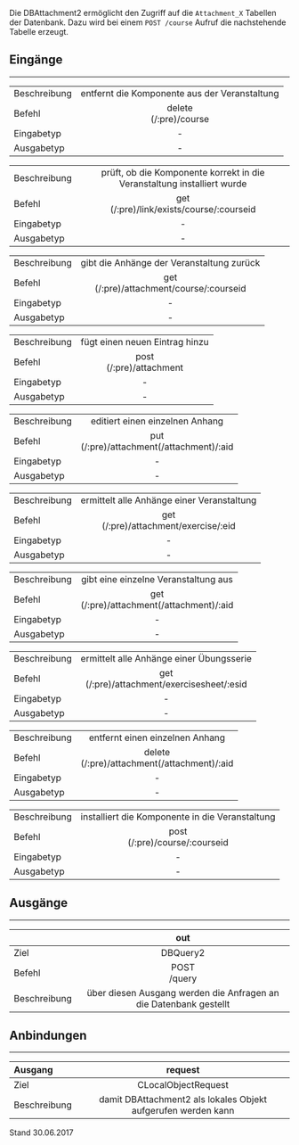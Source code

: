 <!--
  - @file de.md
  -
  - @license http://www.gnu.org/licenses/gpl-3.0.html GPL version 3
  -
  - @package OSTEPU (https://github.com/ostepu/ostepu-core)
  - @since -
  -
  - @author Till Uhlig <till.uhlig@student.uni-halle.de>
  - @date 2017
  -
 -->

Die DBAttachment2 ermöglicht den Zugriff auf die `Attachment_X` Tabellen der Datenbank. Dazu wird bei einem `POST /course` Aufruf die nachstehende Tabelle erzeugt.

## Eingänge
---------------

|||
| :----------- |:-----: |
|Beschreibung| entfernt die Komponente aus der Veranstaltung|
|Befehl| delete<br>(/:pre)/course|
|Eingabetyp| -|
|Ausgabetyp| -|

|||
| :----------- |:-----: |
|Beschreibung| prüft, ob die Komponente korrekt in die Veranstaltung installiert wurde|
|Befehl| get<br>(/:pre)/link/exists/course/:courseid|
|Eingabetyp| -|
|Ausgabetyp| -|

|||
| :----------- |:-----: |
|Beschreibung| gibt die Anhänge der Veranstaltung zurück|
|Befehl| get<br>(/:pre)/attachment/course/:courseid|
|Eingabetyp| -|
|Ausgabetyp| -|

|||
| :----------- |:-----: |
|Beschreibung| fügt einen neuen Eintrag hinzu|
|Befehl| post<br>(/:pre)/attachment|
|Eingabetyp| -|
|Ausgabetyp| -|

|||
| :----------- |:-----: |
|Beschreibung| editiert einen einzelnen Anhang|
|Befehl| put<br>(/:pre)/attachment(/attachment)/:aid|
|Eingabetyp| -|
|Ausgabetyp| -|

|||
| :----------- |:-----: |
|Beschreibung| ermittelt alle Anhänge einer Veranstaltung|
|Befehl| get<br>(/:pre)/attachment/exercise/:eid|
|Eingabetyp| -|
|Ausgabetyp| -|

|||
| :----------- |:-----: |
|Beschreibung| gibt eine einzelne Veranstaltung aus|
|Befehl| get<br>(/:pre)/attachment(/attachment)/:aid|
|Eingabetyp| -|
|Ausgabetyp| -|

|||
| :----------- |:-----: |
|Beschreibung| ermittelt alle Anhänge einer Übungsserie|
|Befehl| get<br>(/:pre)/attachment/exercisesheet/:esid|
|Eingabetyp| -|
|Ausgabetyp| -|

|||
| :----------- |:-----: |
|Beschreibung| entfernt einen einzelnen Anhang|
|Befehl| delete<br>(/:pre)/attachment(/attachment)/:aid|
|Eingabetyp| -|
|Ausgabetyp| -|

|||
| :----------- |:-----: |
|Beschreibung| installiert die Komponente in die Veranstaltung|
|Befehl| post<br>(/:pre)/course/:courseid|
|Eingabetyp| -|
|Ausgabetyp| -|


## Ausgänge
---------------

||out|
| :----------- |:-----: |
|Ziel| DBQuery2|
|Befehl| POST<br>/query|
|Beschreibung| über diesen Ausgang werden die Anfragen an die Datenbank gestellt|


## Anbindungen
---------------

|Ausgang|request|
| :----------- |:-----: |
|Ziel| CLocalObjectRequest|
|Beschreibung| damit DBAttachment2 als lokales Objekt aufgerufen werden kann|


Stand 30.06.2017
